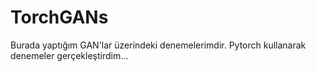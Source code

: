 # TorchGANs

Burada yaptığım GAN'lar üzerindeki denemelerimdir. Pytorch kullanarak denemeler gerçekleştirdim...
